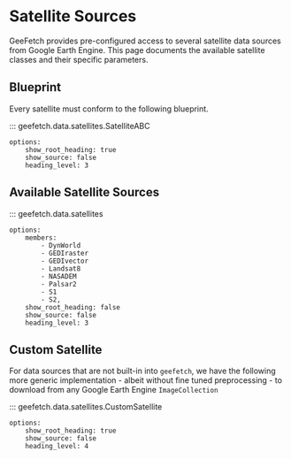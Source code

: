 # Satellite Sources

GeeFetch provides pre-configured access to several satellite data sources from Google Earth Engine. This page documents the available satellite classes and their specific parameters.

## Blueprint

Every satellite must conform to the following blueprint.

::: geefetch.data.satellites.SatelliteABC

    options:
        show_root_heading: true
        show_source: false
        heading_level: 3

## Available Satellite Sources

::: geefetch.data.satellites

    options:
        members:
            - DynWorld
            - GEDIraster
            - GEDIvector
            - Landsat8
            - NASADEM
            - Palsar2
            - S1
            - S2,
        show_root_heading: false
        show_source: false
        heading_level: 3

## Custom Satellite

For data sources that are not built-in into `geefetch`, we have the following more generic implementation - albeit without fine tuned preprocessing - to download from any Google Earth Engine `ImageCollection`


::: geefetch.data.satellites.CustomSatellite

    options:
        show_root_heading: true
        show_source: false
        heading_level: 4

